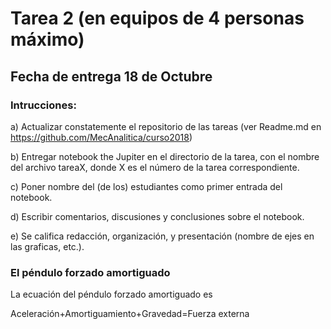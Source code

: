 # Tarea 2 (en equipos de 4 personas máximo)

## Fecha de entrega 18 de Octubre

### Intrucciones:

a) Actualizar constatemente el repositorio de las tareas (ver Readme.md en https://github.com/MecAnalitica/curso2018)

b) Entregar notebook the Jupiter en el directorio de la tarea, con el nombre del archivo tareaX, donde X es el número de la tarea correspondiente.

c) Poner nombre del (de los) estudiantes como primer entrada del notebook.

d) Escribir comentarios, discusiones y conclusiones sobre el notebook.

e) Se califica redacción, organización, y presentación (nombre de ejes en las graficas, etc.).


### El péndulo forzado amortiguado

La ecuación del péndulo forzado amortiguado es 

Aceleración+Amortiguamiento+Gravedad=Fuerza externa

<!-- <img src="https://latex.codecogs.com/gif.latex?T=\frac{kV&plus;g}{gk}(1-e^{-kt})" title="T=\frac{kV+g}{gk}(1-e^{-kt})" />

1.-
![figure not found](https://github.com/MecAnalitica/curso2018/blob/master/Tarea1/problem1.png)

Para el problema del misil visto en clase, encontramos una ecuación transcendental para el tiempo de vuelo.

<img src="https://latex.codecogs.com/gif.latex?T=\frac{kV&plus;g}{gk}(1-e^{-kt})" title="T=\frac{kV+g}{gk}(1-e^{-kt})" />

a) Usando algún algoritmo recursivo, crea un código que calcule T para diferentes valores de k, el ángulo y la velocidad inicial.

b) Con la velocidad inicial de 500m/s y un ángulo inicial de 65 grados, graficar el Rango contra k para (k=0, k=0.05 y otros 3 valores entre 0 y 1). Compararlo con la aproximación vista en clase basado en teoría de perturbaciones.

c) Usando los mismos datos iniciales del punto anterior, graficar Distancia Vertical contra Distancia Horizontal para k=0, y otros 4 valores entre 0 y 1.

d)Usando los mismos datos iniciales que en los puntos antioreres, graficar Altura contra Tiempo, Valocidad Horizontal contra Tiempo y Velocidad Vertical contra Tiempo para k=0, y otros 4 valores entre 0 y 1.

e)Búscar el ángulo que da la distancia máxima numéricamente para k=0, y otros 4 valores entre 0 y 1.

> Nota: el código debe ser "limpio" y tener explicaciones de como funciona cada area del mismo.



### Cálculos analíticos (subir PDF escaneado)

2.- Una escalera de longitud *L* descansa sobre una pared con una ángulo *d* con respecto a la vertical. No hay fricción entre la pared o el piso y la escalera. 

a) Escribe la energía cinética y potencial de la escalera como función de d(t). 
> *Hint: Para encontrar la velocidad del centro de masa, encuentra la longitud y altura del centro de masa como función del ángulo y luego diferencia con respecto al tiempo*

b) Usando el método de la de energía, escribe la ecuación de movimiento para d(t). Repíte el cálculo usando las leyes de Newton y compara.

c) Muestra que la escalera pierde contacto con la pared al caer cuando *3 Cos(d) = 2 Cos(do)*, donde *do* es el ángulo inicial entre la escalera y la pared en reposo. 


3.- Un tubo sólido pequeño de radio *r* se encuentra dentro de un tubo hueco más grande de radio *R*. Encuentra el periodo de las oscilaciones del tubo pequeño moviéndose dentro del grande alrededor de su punto de equilibrio. 
> *Hint: Primero muestra que la velocidad angular *w* del tubo pequeño se relaciona con el ángulo *s* que forma el vector del centro de masa del tubo grande al centro de masa del tubo pequeño y la vertical, mediante* <img src="https://latex.codecogs.com/gif.latex?w=(R-r)\dot{s}/r" title="w=(R-r)\dot{s}/r" /> -->



